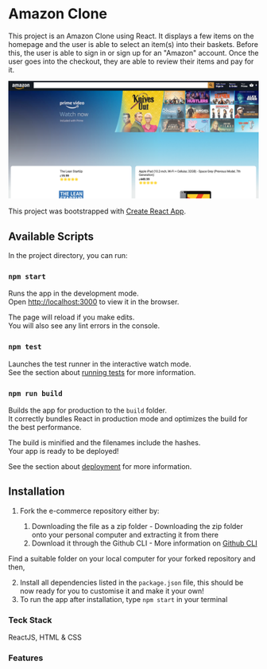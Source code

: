 # Amazon Clone

This project is an Amazon Clone using React. It displays a few items on the homepage and the user is able to select an item(s) into their baskets. Before this, the user is able to sign in or sign up for an "Amazon" account. Once the user goes into the checkout, they are able to review their items and pay for it.

![Amazon_Clone](/public/amazon.png)


This project was bootstrapped with [Create React App](https://github.com/facebook/create-react-app).

## Available Scripts

In the project directory, you can run:

### `npm start`

Runs the app in the development mode.<br />
Open [http://localhost:3000](http://localhost:3000) to view it in the browser.

The page will reload if you make edits.<br />
You will also see any lint errors in the console.

### `npm test`

Launches the test runner in the interactive watch mode.<br />
See the section about [running tests](https://facebook.github.io/create-react-app/docs/running-tests) for more information.

### `npm run build`

Builds the app for production to the `build` folder.<br />
It correctly bundles React in production mode and optimizes the build for the best performance.

The build is minified and the filenames include the hashes.<br />
Your app is ready to be deployed!

See the section about [deployment](https://facebook.github.io/create-react-app/docs/deployment) for more information.

## Installation

1. Fork the e-commerce repository
   either by:

   1. Downloading the file as a zip folder - Downloading the zip folder onto your personal computer and extracting it from there
   1. Download it through the Github CLI - More information on [Github CLI](https://cli.github.com/)

Find a suitable folder on your local computer for your forked repository and then,
   
   
   
2. Install all dependencies listed in the ```package.json``` file, this should be now ready for you to customise it and make it your own!  
3. To run the app after installation, type ```npm start``` in your terminal

### Teck Stack

ReactJS, HTML & CSS

### Features


